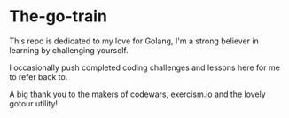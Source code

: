 # The-go-train

This repo is dedicated to my love for Golang, I'm a strong believer in learning by challenging yourself.

I occasionally push completed coding challenges and lessons here for me to refer back to.

A big thank you to the makers of codewars, exercism.io and the lovely gotour utility!
